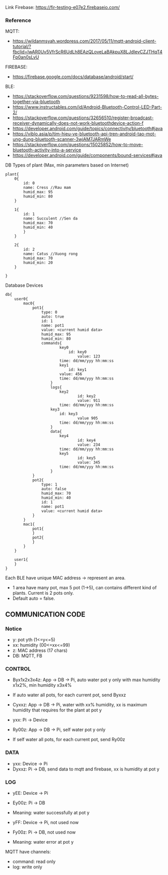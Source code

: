 Link Firebase:
https://fir-testing-e07e2.firebaseio.com/
### Reference
MQTT:
- https://wildanmsyah.wordpress.com/2017/05/11/mqtt-android-client-tutorial/?fbclid=IwAR0Uv5VfrScR6UdLh8EAzQLoveLaBAkpuX8LJdIevCZJTHqT4Fp0an0sLvU

FIREBASE:
- https://firebase.google.com/docs/database/android/start/

BLE:
- https://stackoverflow.com/questions/9231598/how-to-read-all-bytes-together-via-bluetooth
- https://www.instructables.com/id/Android-Bluetooth-Control-LED-Part-2/
- https://stackoverflow.com/questions/32656510/register-broadcast-receiver-dynamically-does-not-work-bluetoothdevice-action-f
- https://developer.android.com/guide/topics/connectivity/bluetooth#java
- https://viblo.asia/p/tim-hieu-ve-bluetooth-api-tren-android-tao-mot-ung-dung-bluetooth-scanner-3wjAM7JARmWe
- https://stackoverflow.com/questions/15025852/how-to-move-bluetooth-activity-into-a-service
- https://developer.android.com/guide/components/bound-services#java

DB Types of plant (Max, min parameters based on Internet)

	plant{
		0{
			id: 0
			name: Cress	//Rau mam
			humid_max: 95
			humid_min: 80
		}

		1{
			id: 1
			name: Succulent	//Sen da
			humid_max: 70
			humid_min: 40
			}
		}

		2{
			id: 2
			name: Catus //Xuong rong
			humid_max: 70
			humid_min: 20
		}
				
	}

Database Devices

	db{
		user0{
			mac0{
				pot1{
					type: 0
					auto: true
					id: 1
					name: pot1
					value: <current humid data>
					humid_max: 95 
					humid_min: 80
					commands{
          					key0
	        	  				id: key0
        					      	value: 123
							time: dd/mm/yyy hh:mm:ss
       	  					key1
         						id: key1	
							value: 456
							time: dd/mm/yyy hh:mm:ss
				        }
			        	logs{
		        		  	key2
				              		id: key2
					              	value: 911
							time: dd/mm/yyy hh:mm:ss
						key3
							id: key3
				             	 	value 905
							time: dd/mm/yyy hh:mm:ss
			        	}
			        	data{
					        key4
			              			id: key4
				              		value: 234
							time: dd/mm/yyy hh:mm:ss
				          	key5
				              		id: key5
				              		value: 345
							time: dd/mm/yyy hh:mm:ss
			        	}
				}
				pot2{
					type: 1
					auto: false
					humid_max: 70 
					humid_min: 40
					id: 1
					name: pot1
					value: <current humid data>
				}
			}
 			mac1{
				pot1{
				}
				pot2{
				}
			}
		}

		user1{
		}
	}
Each BLE have unique MAC address -> represent an area.
- 1 area have many pot, max 5 pot (1->5), can contains different kind of plants.
Current is 2 pots only. 
- Default auto = false.

## COMMUNICATION CODE

### Notice
- y: pot yth (1<=y<=5) 
- xx: humidity (00<=xx<=99)
- z: MAC address (17 chars)
- DB: MQTT, FB

### CONTROL
- Byx1x2x3x4z: App -> DB -> Pi, auto water pot y only with max humidity x1x2%, min humidity x3x4%
- If auto water all pots, for each current pot, send Byxxz
- Cyxxz: App -> DB -> Pi, water with xx% humidity, xx is maximum humidity that requires for the plant at pot y
- yxx: Pi -> Device

- Ry00z: App -> DB -> Pi, self water pot y only
- If self water all pots, for each current pot, send Ry00z

### DATA
- yxx: Device -> Pi
- Dyxxz: Pi -> DB, send data to mqtt and firebase, xx is humidity at pot y

### LOG
- yEE: Device -> Pi
- Ey00z: Pi -> DB
- Meaning: water successfully at pot y

- yFF: Device -> Pi, not used now
- Fy00z: Pi -> DB, not used now
- Meaning: water error at pot y

MQTT have channels:
- command: read only
- log: write only

